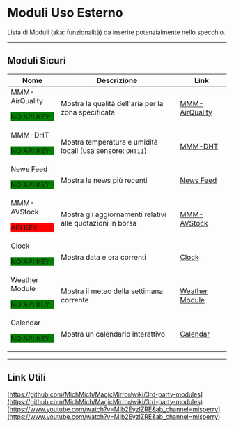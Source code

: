 # Moduli Uso Esterno

Lista di Moduli (aka: funzionalità) da inserire potenzialmente nello specchio.

---

## Moduli Sicuri

| Nome                                                             | Descrizione                                                | Link                                                                     |
| ---------------------------------------------------------------- | ---------------------------------------------------------- | ------------------------------------------------------------------------ |
| MMM-AirQuality <p style="background-color:green;">NO API KEY</p> | Mostra la qualità dell'aria per la zona specificata        | [MMM-AirQuality](https://github.com/CFenner/MMM-AirQuality)              |
| MMM-DHT <p style="background-color:green;">NO API KEY</p>        | Mostra temperatura e umidità locali (usa sensore: `DHT11`) | [MMM-DHT](https://github.com/bernardpletikosa/MMM-DHT-Sensor)            |
| News Feed <p style="background-color:green;">NO API KEY</p>      | Mostra le news più recenti                                 | [News Feed](https://docs.magicmirror.builders/modules/newsfeed.html)     |
| MMM-AVStock <p style="background-color:red;">API KEY</p>         | Mostra gli aggiornamenti relativi alle quotazioni in borsa | [MMM-AVStock](https://github.com/lavolp3/MMM-AVStock)                    |
| Clock <p style="background-color:green;">NO API KEY</p>          | Mostra data e ora correnti                                 | [Clock](https://docs.magicmirror.builders/modules/clock.html)            |
| Weather Module <p style="background-color:green;">NO API KEY</p> | Mostra il meteo della settimana corrente                   | [Weather Module](https://docs.magicmirror.builders/modules/weather.html) |
| Calendar <p style="background-color:green;">NO API KEY</p>       | Mostra un calendario interattivo                           | [Calendar](https://docs.magicmirror.builders/modules/calendar.html)      |

---

## Link Utili

[https://github.com/MichMich/MagicMirror/wiki/3rd-party-modules](https://github.com/MichMich/MagicMirror/wiki/3rd-party-modules)
[https://www.youtube.com/watch?v=Mlb2EyzlZRE&ab_channel=misperry](https://www.youtube.com/watch?v=Mlb2EyzlZRE&ab_channel=misperry)
